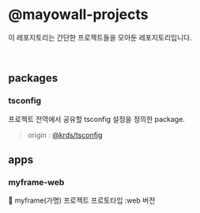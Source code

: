 # @mayowall-projects

이 레포지토리는 간단한 프로젝트들을 모아둔 레포지토리입니다.

<br/>

## packages

### tsconfig

프로젝트 전역에서 공유할 tsconfig 설정을 정의한 package.

> origin : [@krds/tsconfig](https://github.com/dev2820/krds-implements)

## apps

### myframe-web

📸 myframe(가명) 프로젝트 프로토타입 :web 버전
